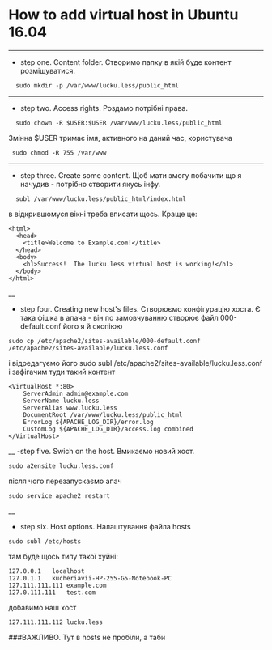 # How to add virtual host in Ubuntu 16.04
____
- step one. Content folder. Створимо папку в якій буде контент розміщуватися.
```
  sudo mkdir -p /var/www/lucku.less/public_html
```
___
- step two. Access rights. Роздамо потрібні права.

```
  sudo chown -R $USER:$USER /var/www/lucku.less/public_html
```
Змінна $USER тримає імя, активного на даний час, користувача

```
 sudo chmod -R 755 /var/www
````
____
- step three. Create some content. Щоб мати змогу побачити що я начудив - потрібно створити якусь інфу.

```
  subl /var/www/lucku.less/public_html/index.html
```

в відкрившомуся вікні треба вписати щось. Краще це:

```
<html>
  <head>
    <title>Welcome to Example.com!</title>
  </head>
  <body>
    <h1>Success!  The lucku.less virtual host is working!</h1>
  </body>
</html>
```
__
- step four. Creating new host's files. Створюємо конфігурацію хоста. Є така фішка в апача - він по замовчуванню створює файл 000-default.conf його я й скопіюю
```
sudo cp /etc/apache2/sites-available/000-default.conf /etc/apache2/sites-available/lucku.less.conf
```
і відредагуємо його
sudo subl /etc/apache2/sites-available/lucku.less.conf
і зафігачим туди такий контент
```
<VirtualHost *:80>
    ServerAdmin admin@example.com
    ServerName lucku.less
    ServerAlias www.lucku.less
    DocumentRoot /var/www/lucku.less/public_html
    ErrorLog ${APACHE_LOG_DIR}/error.log
    CustomLog ${APACHE_LOG_DIR}/access.log combined
</VirtualHost>
```
__
-step five. Swich on the host. Вмикаємо новий хост.
```
sudo a2ensite lucku.less.conf
```
після чого перезапускаємо апач
```
sudo service apache2 restart
```
__
- step six. Host options. Налаштування файла hosts
```
sudo subl /etc/hosts
```
там буде щось типу такої хуйні:
```
127.0.0.1	localhost
127.0.1.1	kucheriavii-HP-255-G5-Notebook-PC
127.111.111.111	example.com
127.0.111.111	test.com
```
добавимо наш хост
```
127.111.111.112	lucku.less
```
###ВАЖЛИВО. Тут в hosts не пробіли, а таби
